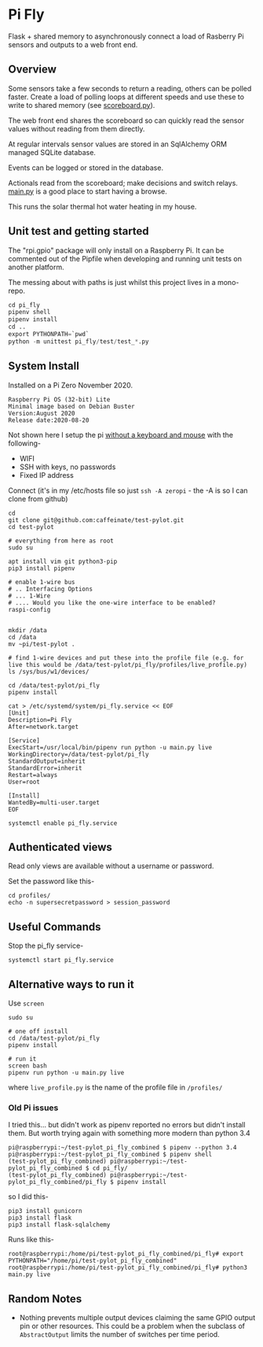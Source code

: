 # Pi Fly

Flask + shared memory to asynchronously connect a load of Rasberry Pi sensors and outputs to a web front end.

## Overview

Some sensors take a few seconds to return a reading, others can be polled faster. Create a load of polling loops at different speeds and use these to write to shared memory (see [scoreboard.py](scoreboard.py)).

The web front end shares the scoreboard so can quickly read the sensor values without reading from them directly.

At regular intervals sensor values are stored in an SqlAlchemy ORM managed SQLite database.

Events can be logged or stored in the database. 

Actionals read from the scoreboard; make decisions and switch relays. [main.py](main.py) is a good place to start having a browse.

This runs the solar thermal hot water heating in my house.


## Unit test and getting started

The "rpi.gpio" package will only install on a Raspberry Pi. It can be commented out of the Pipfile when developing and running unit tests on another platform.

The messing about with paths is just whilst this project lives in a mono-repo.

```python
cd pi_fly
pipenv shell
pipenv install
cd ..
export PYTHONPATH=`pwd`
python -m unittest pi_fly/test/test_*.py
```

## System Install

Installed on a Pi Zero November 2020.

```
Raspberry Pi OS (32-bit) Lite
Minimal image based on Debian Buster
Version:August 2020
Release date:2020-08-20
```

Not shown here I setup the pi [without a keyboard and mouse](https://howchoo.com/pi/how-to-set-up-raspberry-pi-without-keyboard-monitor-mouse) with the following-
* WIFI
* SSH with keys, no passwords
* Fixed IP address

Connect (it's in my /etc/hosts file so just `ssh -A zeropi` - the -A is so I can clone from github)

```shell
cd
git clone git@github.com:caffeinate/test-pylot.git
cd test-pylot

# everything from here as root
sudo su

apt install vim git python3-pip
pip3 install pipenv

# enable 1-wire bus
# .. Interfacing Options
# ... 1-Wire
# .... Would you like the one-wire interface to be enabled?
raspi-config


mkdir /data
cd /data
mv ~pi/test-pylot .

# find 1-wire devices and put these into the profile file (e.g. for live this would be /data/test-pylot/pi_fly/profiles/live_profile.py)
ls /sys/bus/w1/devices/

cd /data/test-pylot/pi_fly
pipenv install

cat > /etc/systemd/system/pi_fly.service << EOF
[Unit]
Description=Pi Fly
After=network.target

[Service]
ExecStart=/usr/local/bin/pipenv run python -u main.py live
WorkingDirectory=/data/test-pylot/pi_fly
StandardOutput=inherit
StandardError=inherit
Restart=always
User=root

[Install]
WantedBy=multi-user.target
EOF

systemctl enable pi_fly.service
```

## Authenticated views

Read only views are available without a username or password.

Set the password like this-
```shell
cd profiles/
echo -n supersecretpassword > session_password
```

## Useful Commands

Stop the pi_fly service-

```shell
systemctl start pi_fly.service
```

## Alternative ways to run it

Use `screen`

```shell
sudo su

# one off install
cd /data/test-pylot/pi_fly
pipenv install

# run it
screen bash
pipenv run python -u main.py live
```

where `live_profile.py` is the name of the profile file in `/profiles/`


### Old Pi issues

I tried this... but didn't work as pipenv reported no errors but didn't install them. But worth trying again with something more modern than python 3.4
```shell
pi@raspberrypi:~/test-pylot_pi_fly_combined $ pipenv --python 3.4
pi@raspberrypi:~/test-pylot_pi_fly_combined $ pipenv shell
(test-pylot_pi_fly_combined) pi@raspberrypi:~/test-pylot_pi_fly_combined $ cd pi_fly/
(test-pylot_pi_fly_combined) pi@raspberrypi:~/test-pylot_pi_fly_combined/pi_fly $ pipenv install
```

so I did this-
```shell
pip3 install gunicorn
pip3 install flask
pip3 install flask-sqlalchemy
```

Runs like this-
```shell
root@raspberrypi:/home/pi/test-pylot_pi_fly_combined/pi_fly# export PYTHONPATH="/home/pi/test-pylot_pi_fly_combined"
root@raspberrypi:/home/pi/test-pylot_pi_fly_combined/pi_fly# python3 main.py live
```

## Random Notes

* Nothing prevents multiple output devices claiming the same GPIO output pin or other resources. This could be a problem when the subclass of `AbstractOutput` limits the number of switches per time period.
